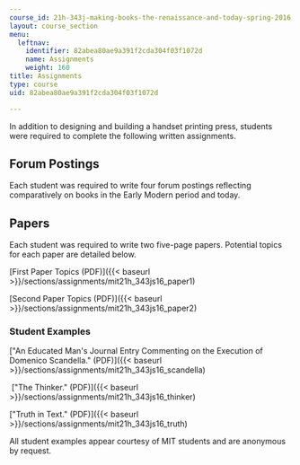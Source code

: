 ```yaml
---
course_id: 21h-343j-making-books-the-renaissance-and-today-spring-2016
layout: course_section
menu:
  leftnav:
    identifier: 82abea80ae9a391f2cda304f03f1072d
    name: Assignments
    weight: 160
title: Assignments
type: course
uid: 82abea80ae9a391f2cda304f03f1072d

---
```


In addition to designing and building a handset printing press, students were required to complete the following written assignments.

Forum Postings
--------------

Each student was required to write four forum postings reflecting comparatively on books in the Early Modern period and today.

Papers
------

Each student was required to write two five-page papers. Potential topics for each paper are detailed below.

[First Paper Topics (PDF)]({{< baseurl >}}/sections/assignments/mit21h_343js16_paper1)

[Second Paper Topics (PDF)]({{< baseurl >}}/sections/assignments/mit21h_343js16_paper2)

### Student Examples

["An Educated Man's Journal Entry Commenting on the Execution of Domenico Scandella." (PDF)]({{< baseurl >}}/sections/assignments/mit21h_343js16_scandella)

 ["The Thinker." (PDF)]({{< baseurl >}}/sections/assignments/mit21h_343js16_thinker)

["Truth in Text." (PDF)]({{< baseurl >}}/sections/assignments/mit21h_343js16_truth)

All student examples appear courtesy of MIT students and are anonymous by request.